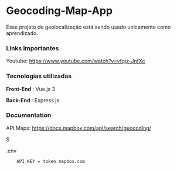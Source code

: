 # Geocoding-Map-App

Esse projeto de geolocalização está sendo usado unicamente como aprendizado.

### Links Importantes
Youtube: https://www.youtube.com/watch?v=vfqjz-JnfXc

### Tecnologias utilizadas

**Front-End** : Vue.js 3

**Back-End** : Express.js

### Documentation
API Maps: https://docs.mapbox.com/api/search/geocoding/

S

.env
```
    API_KEY = token mapbox.com
```